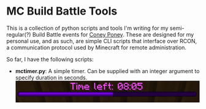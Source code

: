 # MC Build Battle Tools
This is a collection of python scripts and tools I'm writing for my semi-regular(?) Build Battle events for [Coney Poney](https://discord.gg/coneyponey).
These are designed for my personal use, and as such, are simple CLI scripts that interface over RCON, a communication protocol used by Minecraft for remote administration.

So far, I have the following scripts:

- **mctimer.py**: A simple timer. Can be supplied with an integer argument to specify duration in seconds.
![Timer screenshot](timer.png "Timer")
